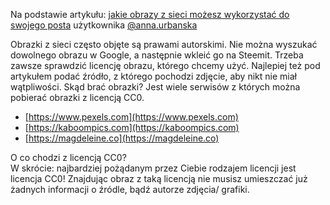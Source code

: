 Na podstawie artykułu: [jakie obrazy z sieci możesz wykorzystać do swojego posta](https://steemit.com/polish/@anna.urbanska/jakie-obrazy-z-sieci-mozesz-wykorzystac-do-swojego-posta) użytkownika [@anna.urbanska](https://steemit.com/@anna.urbanska)

Obrazki z sieci często objęte są prawami autorskimi. Nie można wyszukać dowolnego obrazu w Google, a następnie wkleić go na Steemit.
Trzeba zawsze sprawdzić licencję obrazu, którego chcemy użyć. Najlepiej też pod artykułem podać źródło, z którego pochodzi zdjęcie, aby nikt nie miał wątpliwości.
Skąd brać obrazki? Jest wiele serwisów z których można pobierać obrazki z licencją CC0.

* [https://www.pexels.com](https://www.pexels.com)
* [https://kaboompics.com](https://kaboompics.com)
* [https://magdeleine.co](https://magdeleine.co)

O co chodzi z licencją CC0?   
W skrócie: najbardziej pożądanym przez Ciebie rodzajem licencji jest licencja CC0! Znajdując obraz z taką licencją nie musisz umieszczać już żadnych informacji o źródle, bądź autorze zdjęcia/ grafiki.
